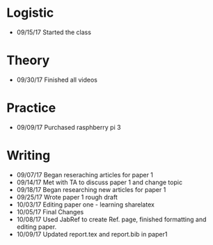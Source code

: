 # Logistic

* 09/15/17 Started the class

# Theory

* 09/30/17 Finished all videos

# Practice

* 09/09/17 Purchased rasphberry pi 3

# Writing

* 09/07/17 Began reseraching articles for paper 1
* 09/14/17 Met with TA to discuss paper 1 and change topic
* 09/18/17 Began researching new articles for paper 1
* 09/25/17 Wrote paper 1 rough draft
* 10/03/17 Editing paper one - learning sharelatex
* 10/05/17 Final Changes
* 10/08/17 Used JabRef to create Ref. page, finished formatting and editing paper.
* 10/09/17 Updated report.tex and report.bib in paper1
